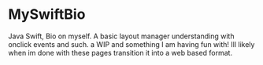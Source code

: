 # MySwiftBio
Java Swift, Bio on myself. A basic layout manager understanding with onclick events and such. a WIP and something I am having fun with! Ill likely when im done with these pages transition it into a web based format. 
